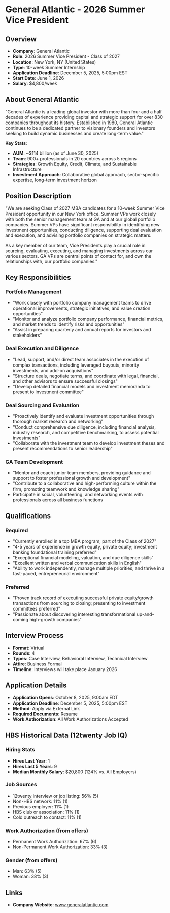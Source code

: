 # General Atlantic - 2026 Summer Vice President

## Overview
- **Company**: General Atlantic
- **Role**: 2026 Summer Vice President - Class of 2027
- **Location**: New York, NY (United States)
- **Type**: 10-week Summer Internship
- **Application Deadline**: December 5, 2025, 5:00pm EST
- **Start Date**: June 1, 2026
- **Salary**: $4,800/week

## About General Atlantic

"General Atlantic is a leading global investor with more than four and a half decades of experience providing capital and strategic support for over 830 companies throughout its history. Established in 1980, General Atlantic continues to be a dedicated partner to visionary founders and investors seeking to build dynamic businesses and create long-term value."

**Key Stats**:
- **AUM**: ~$114 billion (as of June 30, 2025)
- **Team**: 900+ professionals in 20 countries across 5 regions
- **Strategies**: Growth Equity, Credit, Climate, and Sustainable Infrastructure
- **Investment Approach**: Collaborative global approach, sector-specific expertise, long-term investment horizon

## Position Description

"We are seeking Class of 2027 MBA candidates for a 10-week Summer Vice President opportunity in our New York office. Summer VPs work closely with both the senior management team at GA and at our global portfolio companies. Summer VPs have significant responsibility in identifying new investment opportunities, conducting diligence, supporting deal evaluation and execution, and advising portfolio companies on strategic matters.

As a key member of our team, Vice Presidents play a crucial role in sourcing, evaluating, executing, and managing investments across our various sectors. GA VPs are central points of contact for, and own the relationships with, our portfolio companies."

## Key Responsibilities

### Portfolio Management
- "Work closely with portfolio company management teams to drive operational improvements, strategic initiatives, and value creation opportunities"
- "Monitor and analyze portfolio company performance, financial metrics, and market trends to identify risks and opportunities"
- "Assist in preparing quarterly and annual reports for investors and stakeholders"

### Deal Execution and Diligence
- "Lead, support, and/or direct team associates in the execution of complex transactions, including leveraged buyouts, minority investments, and add-on acquisitions"
- "Structure deals, negotiate terms, and coordinate with legal, financial, and other advisors to ensure successful closings"
- "Develop detailed financial models and investment memoranda to present to investment committee"

### Deal Sourcing and Evaluation
- "Proactively identify and evaluate investment opportunities through thorough market research and networking"
- "Conduct comprehensive due diligence, including financial analysis, industry research, and competitive benchmarking, to assess potential investments"
- "Collaborate with the investment team to develop investment theses and present recommendations to senior leadership"

### GA Team Development
- "Mentor and coach junior team members, providing guidance and support to foster professional growth and development"
- "Contribute to a collaborative and high-performing culture within the firm, promoting teamwork and knowledge sharing"
- Participate in social, volunteering, and networking events with professionals across all business functions

## Qualifications

### Required
- "Currently enrolled in a top MBA program; part of the Class of 2027"
- "4-5 years of experience in growth equity, private equity; investment banking foundational training preferred"
- "Exceptional financial modeling, valuation, and due diligence skills"
- "Excellent written and verbal communication skills in English"
- "Ability to work independently, manage multiple priorities, and thrive in a fast-paced, entrepreneurial environment"

### Preferred
- "Proven track record of executing successful private equity/growth transactions from sourcing to closing; presenting to investment committees preferred"
- "Passionate about discovering interesting transformational up-and-coming high-growth companies"

## Interview Process

- **Format**: Virtual
- **Rounds**: 4
- **Types**: Case Interview, Behavioral Interview, Technical Interview
- **Attire**: Business Formal
- **Timeline**: Interviews will take place January 2026

## Application Details

- **Application Opens**: October 8, 2025, 9:00am EDT
- **Application Deadline**: December 5, 2025, 5:00pm EST
- **Method**: Apply via External Link
- **Required Documents**: Resume
- **Work Authorization**: All Work Authorizations Accepted

## HBS Historical Data (12twenty Job IQ)

### Hiring Stats
- **Hires Last Year**: 1
- **Hires Last 5 Years**: 9
- **Median Monthly Salary**: $20,800 (124% vs. All Employers)

### Job Sources
- 12twenty interview or job listing: 56% (5)
- Non-HBS network: 11% (1)
- Previous employer: 11% (1)
- HBS club or association: 11% (1)
- Cold outreach to contact: 11% (1)

### Work Authorization (from offers)
- Permanent Work Authorization: 67% (6)
- Non-Permanent Work Authorization: 33% (3)

### Gender (from offers)
- Man: 63% (5)
- Woman: 38% (3)

## Links

- **Company Website**: www.generalatlantic.com
